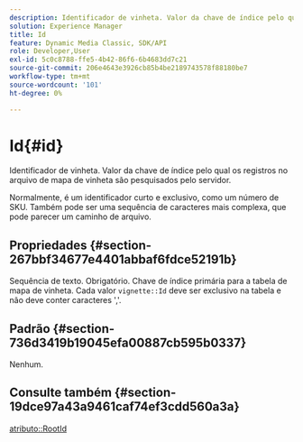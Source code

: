 ```yaml
---
description: Identificador de vinheta. Valor da chave de índice pelo qual os registros no arquivo de mapa de vinheta são pesquisados pelo servidor.
solution: Experience Manager
title: Id
feature: Dynamic Media Classic, SDK/API
role: Developer,User
exl-id: 5c0c8788-ffe5-4b42-86f6-6b4683dd7c21
source-git-commit: 206e4643e3926cb85b4be2189743578f88180be7
workflow-type: tm+mt
source-wordcount: '101'
ht-degree: 0%

---
```


# Id{#id}

Identificador de vinheta. Valor da chave de índice pelo qual os registros no arquivo de mapa de vinheta são pesquisados pelo servidor.

Normalmente, é um identificador curto e exclusivo, como um número de SKU. Também pode ser uma sequência de caracteres mais complexa, que pode parecer um caminho de arquivo.

## Propriedades {#section-267bbf34677e4401abbaf6fdce52191b}

Sequência de texto. Obrigatório. Chave de índice primária para a tabela de mapa de vinheta. Cada valor `vignette::Id` deve ser exclusivo na tabela e não deve conter caracteres &#39;,&#39;.

## Padrão {#section-736d3419b19045efa00887cb595b0337}

Nenhum.

## Consulte também {#section-19dce97a43a9461caf74ef3cdd560a3a}

[atributo::RootId](../../../../../ir-api/material-cat/image-rendering-api-ref/c-ir-material-catalog/c-ir-attributes-reference/r-ir-rootid.md#reference-54b42b7125824be593378c1accb70d5a)
